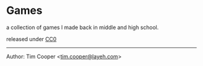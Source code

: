 # Games

a collection of games I made back in middle and high school.

released under [CC0](http://creativecommons.org/publicdomain/zero/1.0/)

---

Author: Tim Cooper <<tim.cooper@layeh.com>>
